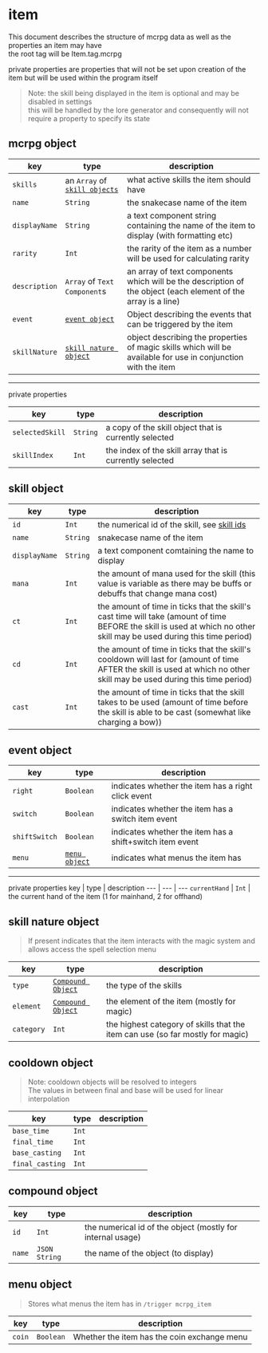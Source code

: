 # item 
This document describes the structure of mcrpg data 
as well as the properties an item may have  
the root tag will be Item.tag.mcrpg 

private properties are properties that will not be set upon creation of the item but will be used within the program itself

> Note: the skill being displayed in the item is optional and may be disabled in settings   
> this will be handled by the lore generator and consequently will not require a property to specify its state

## mcrpg object
key | type | description
--- | ---  | ---
`skills` | an `Array` of [`skill objects`](#skill-object) | what active skills the item should have
`name`     | `String` | the snakecase name of the item
`displayName` | `String` | a text component string containing the name of the item to display (with formatting etc)
`rarity` | `Int` | the rarity of the item as a number will be used for calculating rarity 
`description` | `Array` of `Text Component`s | an array of text components which will be the description of the object (each element of the array is a line)
`event` | [`event object`](#event-object) | Object describing the events that can be triggered by the item
`skillNature` | [`skill nature object`](#skill-nature-object) | object describing the properties of magic skills which will be available for use in conjunction with the item

---
private properties

key | type | description
--- | ---  | ---
`selectedSkill` | `String` | a copy of the skill object that is currently selected
`skillIndex` | `Int` | the index of the skill array that is currently selected

## skill object 
key | type | description
--- | ---  | ---
`id` | `Int` | the numerical id of the skill, see [skill ids](#skill-ids)
`name` | `String` | snakecase name of the item
`displayName` | `String` | a text component comtaining the name to display
`mana` | `Int` | the amount of mana used for the skill (this value is variable as there may be buffs or debuffs that change mana cost)
`ct` | `Int` | the amount of time in ticks that the skill's cast time will take (amount of time BEFORE the skill is used at which no other skill may be used during this time period)
`cd` | `Int` | the amount of time in ticks that the skill's cooldown will last for (amount of time AFTER the skill is used at which no other skill may be used during this time period)
`cast` | `Int` | the amount of time in ticks that the skill takes to be used (amount of time before the skill is able to be cast (somewhat like charging a bow))
 

## event object
key | type | description
--- | ---  | ---
`right` | `Boolean` | indicates whether the item has a right click event 
`switch` | `Boolean` | indicates whether the item has a switch item event
`shiftSwitch` | `Boolean` | indicates whether the item has a shift+switch item event 
`menu` | [`menu object`](#menu-object) | indicates what menus the item has 

---
private properties
key | type | description
--- | ---  | ---
`currentHand` | `Int` | the current hand of the item (1 for mainhand, 2 for offhand)

## skill nature object
> If present indicates that the item interacts with the magic system and allows access the spell selection menu

key | type | description
--- | ---- | ---
`type` | [`Compound Object`](#compound-object) | the type of the skills 
`element` | [`Compound Object`](#compound-object) | the element of the item (mostly for magic) 
`category` | `Int` | the highest category of skills that the item can use (so far mostly for magic)

## cooldown object
> Note: cooldown objects will be resolved to integers   
> The values in between final and base will be used for linear interpolation

key | type | description
--- | ---- | ----
`base_time` | `Int` | 
`final_time` | `Int` | 
`base_casting` | `Int` | 
`final_casting` | `Int` | 

## compound object 
key | type | description
--- | ---- | ---
`id` | `Int` | the numerical id of the object (mostly for internal usage)
`name` | `JSON String` | the name of the object (to display)

## menu object
> Stores what menus the item has in `/trigger mcrpg_item`

key | type | description
--- | ---- | ---
`coin` | `Boolean` | Whether the item has the coin exchange menu